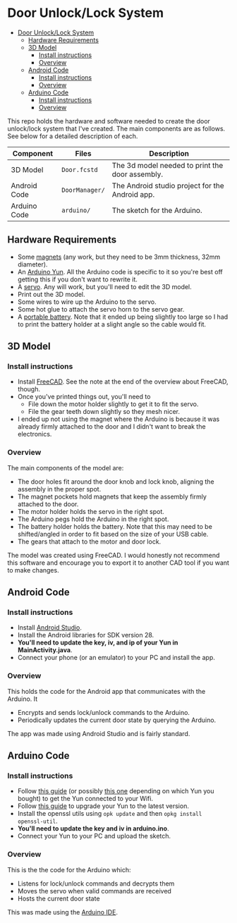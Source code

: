# Door Unlock/Lock System

- [Door Unlock/Lock System](#door-unlock-lock-system)
  * [Hardware Requirements](#hardware-requirements)
  * [3D Model](#3d-model)
    + [Install instructions](#install-instructions)
    + [Overview](#overview)
  * [Android Code](#android-code)
    + [Install instructions](#install-instructions-1)
    + [Overview](#overview-1)
  * [Arduino Code](#arduino-code)
    + [Install instructions](#install-instructions-2)
    + [Overview](#overview-2)

This repo holds the hardware and software needed to create the door unlock/lock system that I've created. The main components are as follows. See below for a detailed description of each.

| Component    | Files           |  Description                                    |
|--------------|-----------------|-------------------------------------------------|
| 3D Model     | `Door.fcstd`    | The 3d model needed to print the door assembly. |
| Android Code |  `DoorManager/` | The Android studio project for the Android app. |
| Arduino Code | `arduino/`      | The sketch for the Arduino.                     |

## Hardware Requirements
 - Some [magnets](https://www.amazon.com/DIYMAG-Powerful-Neodymium-Permanent-Scientific/dp/B06XD2X45M) (any work, but they need to be 3mm thickness, 32mm diameter).
  - An [Arduino Yun](https://store.arduino.cc/usa/arduino-yun). All the Arduino code is specific to it so you're best off getting this if you don't want to rewrite it.
  - A [servo](https://www.adafruit.com/product/1404). Any will work, but you'll need to edit the 3D model.
  - Print out the 3D model.
  - Some wires to wire up the Arduino to the servo.
  - Some hot glue to attach the servo horn to the servo gear.
  - A [portable battery](https://www.amazon.com/Anker-PowerCore-Ultra-Compact-High-Speed-Technology/dp/B0194WDVHI). Note that it ended up being slightly too large so I had to print the battery holder at a slight angle so the cable would fit.

## 3D Model
### Install instructions
  - Install [FreeCAD](https://www.freecadweb.org/). See the note at the end of the overview about FreeCAD, though.
  - Once you've printed things out, you'll need to
    - File down the motor holder slightly to get it to fit the servo.
    - File the gear teeth down slightly so they mesh nicer.
  - I ended up not using the magnet where the Arduino is because it was already firmly attached to the door and I didn't want to break the electronics.
### Overview
The main components of the model are:
 - The door holes fit around the door knob and lock knob, aligning the assembly in the proper spot.
 - The magnet pockets hold magnets that keep the assembly firmly attached to the door.
 - The motor holder holds the servo in the right spot.
 - The Arduino pegs hold the Arduino in the right spot.
 - The battery holder holds the battery. Note that this may need to be shifted/angled in order to fit based on the size of your USB cable.
 - The gears that attach to the motor and door lock.
 
The model was created using FreeCAD. I would honestly not recommend this software and encourage you to export it to another CAD tool if you want to make changes.

## Android Code
### Install instructions
  - Install [Android Studio](https://developer.android.com/studio).
  - Install the Android libraries for SDK version 28.
  - **You'll need to update the key, iv, and ip of your Yun in MainActivity.java**.
  - Connect your phone (or an emulator) to your PC and install the app.
### Overview
This holds the code for the Android app that communicates with the Arduino. It
  - Encrypts and sends lock/unlock commands to the Arduino.
  - Periodically updates the current door state by querying the Arduino.

The app was made using Android Studio and is fairly standard.

## Arduino Code
### Install instructions
  - Follow [this guide](https://www.arduino.cc/en/Guide/ArduinoYunLin#toc18) (or possibly [this one](https://www.arduino.cc/en/Guide/ArduinoYun#toc16) depending on which Yun you bought) to get the Yun connected to your Wifi.
  - Follow [this guide](https://www.arduino.cc/en/Tutorial/YunSysupgrade) to upgrade your Yun to the latest version.
  - Install the openssl utils using `opk update` and then `opkg install openssl-util`.
  - **You'll need to update the key and iv in arduino.ino**.
  - Connect your Yun to your PC and upload the sketch.
### Overview
This is the the code for the Arduino which:
  - Listens for lock/unlock commands and decrypts them
  - Moves the servo when valid commands are received
  - Hosts the current door state

This was made using the [Arduino IDE](https://www.arduino.cc/en/Main/Software).